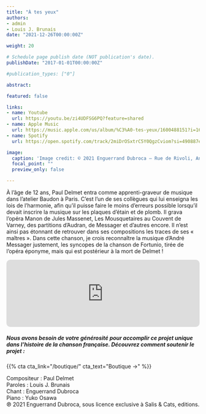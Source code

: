 ```yaml
---
title: "À tes yeux"
authors:
- admin
- Louis J. Brunais
date: "2021-12-26T00:00:00Z"

weight: 20

# Schedule page publish date (NOT publication's date).
publishDate: "2017-01-01T00:00:00Z"

#publication_types: ["0"]

abstract: 

featured: false

links:
- name: Youtube
  url: https://youtu.be/zi4UDFSG6PQ?feature=shared
- name: Apple Music
  url: https://music.apple.com/us/album/%C3%A0-tes-yeux/1600488151?i=1600488728
- name: Spotify
  url: https://open.spotify.com/track/2miDrOSxtrC5Y0QgzCviom?si=490887ee17cc41c7

image:
  caption: 'Image credit: © 2021 Enguerrand Dubroca – Rue de Rivoli, Anonyme / Collection Dubroca'
  focal_point: ""
  preview_only: false

---
```


À l’âge de 12 ans, Paul Delmet entra comme apprenti-graveur de musique dans l’atelier Baudon à Paris. C’est l’un de ses collègues qui lui enseigna les lois de l’harmonie, afin qu’il puisse faire le moins d’erreurs possible lorsqu’il devait inscrire la musique sur les plaques d’étain et de plomb. Il grava l’opéra Manon de Jules Massenet, Les Mousquetaires au Couvent de Varney, des partitions d’Audran, de Messager et d’autres encore. Il n’est ainsi pas étonnant de retrouver dans ses compositions les traces de ses « maîtres ». Dans cette chanson, je crois reconnaître la musique d’André Messager justement, les syncopes de la chanson de Fortunio, tirée de l’opéra éponyme, mais qui est postérieur à la mort de Delmet !


<iframe allow="autoplay *; encrypted-media *; fullscreen *; clipboard-write" frameborder="0" height="175" style="width:100%;max-width:720px;overflow:hidden;border-radius:10px;" sandbox="allow-forms allow-popups allow-same-origin allow-scripts allow-storage-access-by-user-activation allow-top-navigation-by-user-activation" src="https://embed.music.apple.com/us/album/%C3%A0-tes-yeux/1600488151?i=1600488728"></iframe>

##### Nous avons besoin de votre générosité pour accomplir ce projet unique dans l’histoire de la chanson française. Découvrez comment soutenir le projet :
{{% cta cta_link="/boutique/" cta_text="Boutique →" %}}

<p>Compositeur : Paul Delmet <br>
Paroles : Louis J. Brunais<br>
Chant : Enguerrand Dubroca<br>
Piano : Yuko Osawa<br>
℗ 2021 Enguerrand Dubroca, sous licence exclusive à Salis & Cats, editions.</p>



